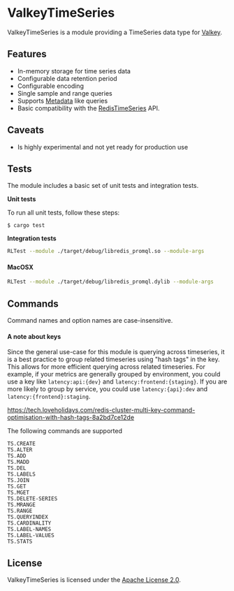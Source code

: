 # ValkeyTimeSeries

ValkeyTimeSeries is a module providing a TimeSeries data type for [Valkey](https:://valkey.io).

## Features
- In-memory storage for time series data
- Configurable data retention period
- Configurable encoding
- Single sample and range queries
- Supports [Metadata](https://prometheus.io/docs/prometheus/latest/querying/api/#querying-metadata) like queries
- Basic compatibility with the [RedisTimeSeries](https://oss.redislabs.com/redistimeseries/) API.

## Caveats
- Is highly experimental and not yet ready for production use


## Tests

The module includes a basic set of unit tests and integration tests.

**Unit tests**

To run all unit tests, follow these steps:

    $ cargo test


**Integration tests**

```bash
RLTest --module ./target/debug/libredis_promql.so --module-args
```

#### MacOSX
```bash
RLTest --module ./target/debug/libredis_promql.dylib --module-args
```

## Commands

Command names and option names are case-insensitive.

#### A note about keys
Since the general use-case for this module is querying across timeseries, it is a best practice to group related timeseries
using "hash tags" in the key. This allows for more efficient querying across related timeseries. For example, if your
metrics are generally grouped by environment, you could use a key like
`latency:api:{dev}` and `latency:frontend:{staging}`. If you are more likely to group by service, you could use
`latency:{api}:dev` and `latency:{frontend}:staging`.


https://tech.loveholidays.com/redis-cluster-multi-key-command-optimisation-with-hash-tags-8a2bd7ce12de

The following commands are supported

```aiignore
TS.CREATE
TS.ALTER
TS.ADD
TS.MADD
TS.DEL
TS.LABELS
TS.JOIN
TS.GET
TS.MGET
TS.DELETE-SERIES
TS.MRANGE
TS.RANGE
TS.QUERYINDEX
TS.CARDINALITY
TS.LABEL-NAMES
TS.LABEL-VALUES
TS.STATS
```

## License
ValkeyTimeSeries is licensed under the [Apache License 2.0](https://www.apache.org/licenses/LICENSE-2.0).